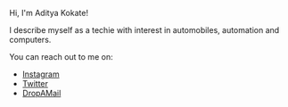 Hi, I'm Aditya Kokate!

I describe myself as a techie with interest in automobiles, automation and computers. 

You can reach out to me on:
- [Instagram](https://www.instagram.com/adiiiityaaaa__/)
- [Twitter](https://twitter.com/adiiityaaa_)
- [DropAMail](https://dropamail.adiiityaaa.repl.co)
  
<!---
adiiityaaa/adiiityaaa is a ✨ special ✨ repository because its `README.md` (this file) appears on your GitHub profile.
You can click the Preview link to take a look at your changes.
--->
